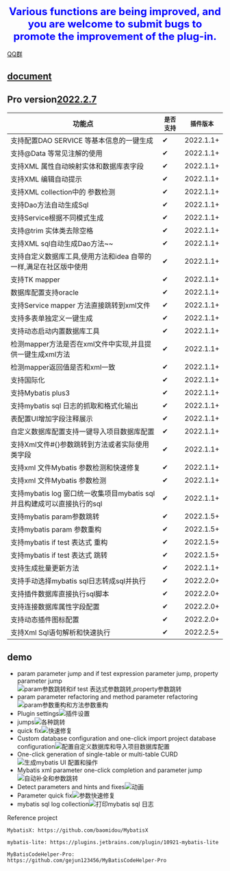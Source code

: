 ### <center><font color=blue size=5>Various functions are being improved, and you are welcome to submit bugs to promote the improvement of the plug-in.</font></center>
[QQ群](https://qm.qq.com/cgi-bin/qm/qr?k=2OxKmoCNOEY3KmfvWENscQmAwpKfkfR2&jump_from=webapi)
## [document](https://mbtsp.github.io/mybatisSmartCodeHelp/)
## Pro version[2022.2.7](https://plugins.jetbrains.com/plugin/18389-mybatis-smart-code-help-pro) 
| 功能点                                              | ``是否支持`` | ``插件版本``  |
|--------------------------------------------------|----------|-----------|
| 支持配置DAO SERVICE 等基本信息的一键生成                       | ✔        | 2022.1.1+ |
| 支持@Data 等常见注解的使用                                 | ✔        | 2022.1.1+ |
| 支持XML 属性自动映射实体和数据库表字段                            | ✔        | 2022.1.1+ |
| 支持XML 编辑自动提示                                     | ✔        | 2022.1.1+ |
| 支持XML collection中的 参数检测                          | ✔        | 2022.1.1+ |
| 支持Dao方法自动生成Sql                                   | ✔        | 2022.1.1+ |
| 支持Service根据不同模式生成                                | ✔        | 2022.1.1+ |
| 支持@trim 实体类去除空格                                  | ✔        | 2022.1.1+ |
| 支持XML sql自动生成Dao方法~~                             | ✔        | 2022.1.1+ |
| 支持自定义数据库工具,使用方法和idea 自带的一样,满足在社区版中使用             | ✔        | 2022.1.1+ |
| 支持TK mapper                                      | ✔        | 2022.1.1+ |
| 数据库配置支持oracle                                    | ✔        | 2022.1.1+ |
| 支持Service mapper 方法直接跳转到xml文件                    | ✔        | 2022.1.1+ |
| 支持多表单独定义一键生成                                     | ✔        | 2022.1.1+ |
| 支持动态启动内置数据库工具                                    | ✔        | 2022.1.1+ |
| 检测mapper方法是否在xml文件中实现,并且提供一键生成xml方法              | ✔        | 2022.1.1+ |
| 检测mapper返回值是否和xml一致                              | ✔        | 2022.1.1+ |
| 支持国际化                                            | ✔        | 2022.1.1+ |
| 支持Mybatis plus3                                  | ✔        | 2022.1.1+ |
| 支持mybatis sql 日志的抓取和格式化输出                        | ✔        | 2022.1.1+ |
| 表配置UI增加字段注释展示                                    | ✔        | 2022.1.1+ |
| 自定义数据库配置支持一键导入项目数据库配置                            | ✔        | 2022.1.1+ |
| 支持Xml文件#{}参数跳转到方法或者实际使用类字段                       | ✔        | 2022.1.1+ |
| 支持xml 文件Mybatis 参数检测和快速修复                        | ✔        | 2022.1.1+ |
| 支持xml 文件Mybatis 参数检测                             | ✔        | 2022.1.1+ |
| 支持mybatis log 窗口统一收集项目mybatis sql并且构建成可以直接执行的sql | ✔        | 2022.1.1+ |
| 支持mybatis param参数跳转                              | ✔        | 2022.1.5+ |
| 支持mybatis param 参数重构                             | ✔        | 2022.1.5+ |
| 支持mybatis if test 表达式 重构                         | ✔        | 2022.1.5+ |
| 支持mybatis if test 表达式 跳转                         | ✔        | 2022.1.5+ |
| 支持生成批量更新方法                                       | ✔        | 2022.1.1+ |
| 支持手动选择mybatis sql日志转成sql并执行                      | ✔        | 2022.2.0+ |
| 支持插件数据库直接执行sql脚本                                 | ✔        | 2022.2.0+ |
| 支持连接数据库属性字段配置                                    | ✔        | 2022.2.0+ |
| 支持动态插件图标配置                                       | ✔        | 2022.2.0+ |
| 支持Xml Sql语句解析和快速执行                               | ✔        | 2022.2.5+ |
## demo
- param parameter jump and if test expression parameter jump, property parameter jump![param参数跳转和if test 表达式参数跳转,property参数跳转](https://user-images.githubusercontent.com/31949635/160225943-b11b97dc-6a84-445d-a6b4-93e50b68dbe6.gif)
- param parameter refactoring and method parameter refactoring![param参数重构和方法参数重构](https://user-images.githubusercontent.com/31949635/160225979-6d78960a-80d4-438d-b0e8-960720adb05c.gif)
- Plugin settings![插件设置](https://user-images.githubusercontent.com/31949635/154419374-81726a9f-d411-424c-9785-aff768b761f2.gif)
- jumps![各种跳转](https://user-images.githubusercontent.com/31949635/154419392-3d6c0f04-111c-49dd-a032-ed5bb8d74d53.gif)
- quick fix![快速修复](https://user-images.githubusercontent.com/31949635/154419490-2fcdfbba-f289-4152-a790-22875fc446f5.gif)
- Custom database configuration and one-click import project database configuration![配置自定义数据库和导入项目数据库配置](https://user-images.githubusercontent.com/31949635/154419550-070db2d8-b159-4a33-8d93-fec1d2975df6.gif)
- One-click generation of single-table or multi-table CURD![生成mybatis UI 配置和操作](https://user-images.githubusercontent.com/31949635/154419631-cc87752d-128b-4bb7-8dc4-ef8ef7ac43a7.gif)
- Mybatis xml parameter one-click completion and parameter jump![自动补全和参数跳转](https://user-images.githubusercontent.com/31949635/154419688-4fe6bc14-d991-433a-9018-b7c667968785.gif)
- Detect parameters and hints and fixes![动画](https://user-images.githubusercontent.com/31949635/151687957-63e8e956-7738-49e2-a48b-1d6b29bcec18.gif)
- Parameter quick fix![参数快速修复](https://user-images.githubusercontent.com/31949635/154419332-ae875668-c780-4fb2-8522-8322bda79beb.gif)
- mybatis sql log collection![打印mybatis sql 日志](https://user-images.githubusercontent.com/31949635/154420591-984ee8a8-515f-4cda-bfc9-77d14978f1e6.gif)

Reference project

    MybatisX: https://github.com/baomidou/MybatisX
   
    mybatis-lite: https://plugins.jetbrains.com/plugin/10921-mybatis-lite
   
    MyBatisCodeHelper-Pro: https://github.com/gejun123456/MyBatisCodeHelper-Pro
